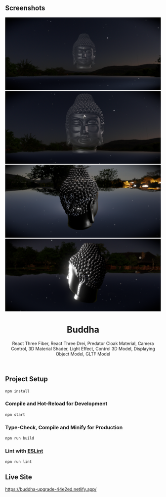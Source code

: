 ## Screenshots
![Home page](./Screenshot_1.png?raw=true "Home")
![Custom page](./Screenshot_2.png?raw=true "Predator")
![Cu page](./Screenshot_3.png?raw=true "Rotation")
![Cu page](./Screenshot_4.png?raw=true "Rotation")

<div align="center">
  <h1 align="center"!>Buddha</h1>
  <p align="center">
    React Three Fiber, React Three Drei, Predator Cloak Material, Camera Control, 3D Material Shader, Light Effect, Control 3D Model, Displaying Object Model, GLTF Model
  </p>
  <br>
</div>


## Project Setup

```sh
npm install
```

### Compile and Hot-Reload for Development

```sh
npm start
```

### Type-Check, Compile and Minify for Production

```sh
npm run build
```

### Lint with [ESLint](https://eslint.org/)

```sh
npm run lint

```
## Live Site
https://buddha-upgrade-44e2ed.netlify.app/
